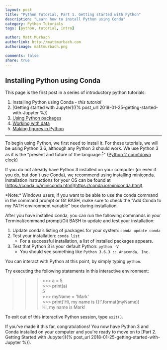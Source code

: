 ```yaml
---
layout: post
title: "Python Tutorial, Part 1. Getting started with Python"
description: "Learn how to install Python using Conda"
category: Python Tutorials
tags: [python, tutorial, intro]

author: Matt Murbach
authorlink: http://mattmurbach.com
authorimage: mattmurbach.png

comments: false
share: true
---
```

## Installing Python using Conda

This page is the first post in a series of introductory python tutorials:
1. Installing Python using Conda - *this tutorial*
2. [Getting started with Jupyter]({% post_url 2018-01-25-getting-started-with-Jupyter %})
3. [Using Python packages]()
4. [Working with data]()
5. [Making figures in Python]()

<hr>

To begin using Python, we first need to install it. For these tutorials, we will be using Python 3.6, although any Python 3 should work. We use Python 3 as it is the "present and future of the language.<sup>[\*](https://wiki.python.org/moin/Python2orPython3)</sup>" ([Python 2 countdown clock](https://pythonclock.org/))

If you do not already have Python 3 installed on your computer (or even if you do, but don't use Conda), we recommend using installing miniconda.
Installation instructions for your OS can be found at [https://conda.io/miniconda.html](https://conda.io/miniconda.html).

<div class="alert alert-primary">*Note:* Windows users, if you want to be able to use the conda command in the command prompt or Git BASH, make sure to check the "Add Conda to my PATH environment variable" box during installation.</div>

After you have installed conda, you can run the following commands in your Terminal/command prompt/Git BASH to update and test your installation:

1. Update conda’s listing of packages for your system: `conda update conda`
2. Test your installation: `conda list`
    - For a successful installation, a list of installed packages appears.
3. Test that Python 3 is your default Python: `python -V`
    - You should see something like `Python 3.6.3 :: Anaconda, Inc.`

You can interact with Python at this point, by simply typing `python`.

Try executing the following statements in this interactive environment:
>>> \>\>\> a = 5 <br>
>>> \>\>\> print(a) <br>
>>> 5 <br>
>>> \>\>\> myName = 'Mark' <br>
>>> \>\>\> print('Hi, my name is {}!'.format(myName)) <br>
>>> Hi, my name is Mark!

To exit out of this interactive Python session, type `exit()`.

If you've made it this far, congratulations!
You now have Python 3 and Conda installed on your computer and you're ready to move on to [Part 2. Getting Started with Jupyter]({% post_url 2018-01-25-getting-started-with-Jupyter %}).

